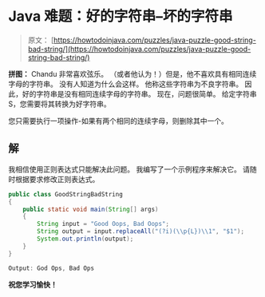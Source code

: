 # Java 难题：好的字符串–坏的字符串

> 原文： [https://howtodoinjava.com/puzzles/java-puzzle-good-string-bad-string/](https://howtodoinjava.com/puzzles/java-puzzle-good-string-bad-string/)

**拼图：** Chandu 非常喜欢弦乐。 （或者他认为！）但是，他不喜欢具有相同连续字母的字符串。 没有人知道为什么会这样。 他称这些字符串为不良字符串。 因此，好的字符串是没有相同连续字母的字符串。 现在，问题很简单。 给定字符串 S，您需要将其转换为好字符串。

您只需要执行一项操作-如果有两个相同的连续字母，则删除其中一个。

## 解

我相信使用正则表达式只能解决此问题。 我编写了一个示例程序来解决它。 请随时根据要求修改正则表达式。

```java
public class GoodStringBadString
{
    public static void main(String[] args)
    {
        String input = "Good Oops, Bad Oops";
        String output = input.replaceAll("(?i)(\\p{L})\\1", "$1");
        System.out.println(output);
    }
}
```

```java
Output: God Ops, Bad Ops
```

**祝您学习愉快！**